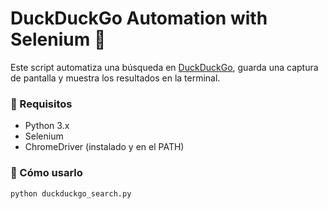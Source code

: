 # DuckDuckGo Automation with Selenium 🐍

Este script automatiza una búsqueda en [DuckDuckGo](https://duckduckgo.com), guarda una captura de pantalla y muestra los resultados en la terminal.

### 🔧 Requisitos

- Python 3.x
- Selenium
- ChromeDriver (instalado y en el PATH)

### 🏁 Cómo usarlo

```bash
python duckduckgo_search.py
```
